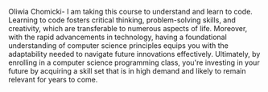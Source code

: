  Oliwia Chomicki- I am taking this course to understand and learn to code. Learning to code fosters critical thinking, problem-solving skills, and creativity, which are transferable to numerous aspects of life. Moreover, with the rapid advancements in technology, having a foundational understanding of computer science principles equips you with the adaptability needed to navigate future innovations effectively. Ultimately, by enrolling in a computer science programming class, you're investing in your future by acquiring a skill set that is in high demand and likely to remain relevant for years to come.

<!---
oliwiachomicki/oliwiachomicki is a ✨ special ✨ repository because its `README.md` (this file) appears on your GitHub profile.
You can click the Preview link to take a look at your changes.
--->
